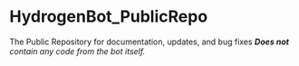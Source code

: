 # HydrogenBot_PublicRepo
The Public Repository for documentation, updates, and bug fixes
_**Does not** contain any code from the bot itself._ 
